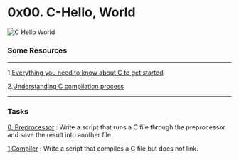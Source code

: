 

# 0x00. C-Hello, World
![C Hello World](https://www.mvps.net/docs/wp-content/uploads/2019/03/hello-world.png)

### Some Resources
----
1.[Everything you need to know about C to get started](https://intranet.alxswe.com/rltoken/P01aLj9BDfDUOv-y9x82Yw)

2.[Understanding C compilation process](https://www.youtube.com/watch?v=VDslRumKvRA)

----

### Tasks
[0. Preprocessor](https://github.com/washucode/alx-low_level_programming/blob/master/0x00-hello_world/0-preprocessor) : Write a script that runs a C file through the preprocessor and save the result into another file.

[1.Compiler](https://github.com/washucode/alx-low_level_programming/blob/master/0x00-hello_world/1-compiler) : Write a script that compiles a C file but does not link.






